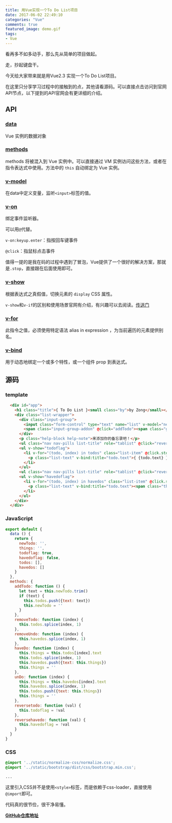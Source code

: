 ```yaml
---
title: 用Vue实现一个To Do List项目
date: 2017-06-02 22:49:10
categories: "Vue"
comments: true
featured_image: demo.gif
tags:
- Vue
---
```


<!-- no node -->

<!-- more -->

看再多不如多动手，那么先从简单的项目做起。

走，抄起键盘干。

今天给大家带来就是用Vue2.3 实现一个To Do List项目。

在这里只分享学习过程中的接触到的点，其他请看源码。可以直接点击访问到官网API节点，以下提到的API官网会有更详细的介绍。

## API

### [data](https://cn.vuejs.org/v2/api/#data)

Vue 实例的数据对象

### [methods](https://cn.vuejs.org/v2/api/#methods)

methods 将被混入到 Vue 实例中。可以直接通过 VM 实例访问这些方法，或者在指令表达式中使用。方法中的 `this` 自动绑定为 Vue 实例。

### [v-model](https://cn.vuejs.org/v2/api/#v-model)

在data中定义变量，监听`<input>`标签的值。

### [v-on](https://cn.vuejs.org/v2/api/#v-on)

绑定事件监听器。

可以用`@`代替。

`v-on:keyup.enter`：指按回车键事件

`@click`：指鼠标点击事件

值得一提的是我在码的过程中遇到了冒泡，Vue提供了一个很好的解决方案，那就是`.stop`，直接跟在后面使用即可。

### [v-show](https://cn.vuejs.org/v2/api/#v-show)

根据表达式之真假值，切换元素的 `display` CSS 属性。

`v-show`和`v-if`的区别和使用场景官网有介绍，有兴趣可以去阅读。[传送门](http://v1-cn.vuejs.org/guide/conditional.html#v-if-vs-v-show)

### [v-for](https://cn.vuejs.org/v2/api/#v-for)

此指令之值，必须使用特定语法 alias in expression ，为当前遍历的元素提供别名。

### [v-bind](https://cn.vuejs.org/v2/api/#v-bind)

用于动态地绑定一个或多个特性，或一个组件 prop 到表达式。

## 源码

### template

```html
  <div id="app">
    <h1 class="title">{ To Do List }<small class="by">by Zong</small></h1>
    <div class="list-wrapper">
      <div class="input-group">
        <input class="form-control" type="text" name="list" v-model="newTodo" v-on:keyup.enter="addTodo">
        <span class="input-group-addon" @click="addTodo"><span class="glyphicon glyphicon-plus btn-add"></span></span>
      </div>
      <p class="help-block help-note">来添加你的备忘录吧！</p>
      <ul class="nav nav-pills list-title" role="tablist" @click="reversetodo(todoflag)"><li role="presentation" class="active"><a href="#">未完成 <span class="badge">{ {todos.length} }</span></a></li></ul>
      <ul v-show="todoflag">
        <li v-for="(todo, index) in todos" class="list-item" @click.stop="haveDo(index)">
          <p class="list-text" v-bind:title="todo.text">{ {todo.text} }<span class="glyphicon glyphicon-remove btn-del" @click.stop="removeTodo(index)"></span></p>
        </li>
      </ul>
      <ul class="nav nav-pills list-title" role="tablist" @click="reversehavedo(havedoflag)"><li role="presentation" class="active"><a href="#">已完成 <span class="badge">{ {havedos.length} }</span></a></li></ul>
      <ul v-show="havedoflag">
        <li v-for="(todo, index) in havedos" class="list-item" @click.stop="unDo(index)">
          <p class="list-text" v-bind:title="todo.text"><span class="through">{ {todo.text} }</span><span class="glyphicon glyphicon-remove btn-del" @click.stop="removeUndo(index)"></span></p>
        </li>
      </ul>
    </div>
  </div>
```

### JavaScript

```javascript
export default {
  data () {
    return {
      newTodo: '',
      things: '',
      todoflag: true,
      havedoflag: false,
      todos: [],
      havedos: []
    }
  },
  methods: {
    addTodo: function () {
      let text = this.newTodo.trim()
      if (text) {
        this.todos.push({text: text})
        this.newTodo = ''
      }
    },
    removeTodo: function (index) {
      this.todos.splice(index, 1)
    },
    removeUndo: function (index) {
      this.havedos.splice(index, 1)
    },
    haveDo: function (index) {
      this.things = this.todos[index].text
      this.todos.splice(index, 1)
      this.havedos.push({text: this.things})
      this.things = ''
    },
    unDo: function (index) {
      this.things = this.havedos[index].text
      this.havedos.splice(index, 1)
      this.todos.push({text: this.things})
      this.things = ''
    },
    reversetodo: function (val) {
      this.todoflag = !val
    },
    reversehavedo: function (val) {
      this.havedoflag = !val
    }
  }
}
```

### CSS

```css
@import '../static/normalize-css/normalize.css';
@import '../static/bootstrap/dist/css/bootstrap.min.css';

...
```

这里引入CSS并不是使用`<style>`标签，而是依赖于css-loader，直接使用`@import`即可。

代码真的很节俭，很干净易懂。

**[GitHub仓库地址](https://github.com/zongzi531/vue-to-do-list)**
